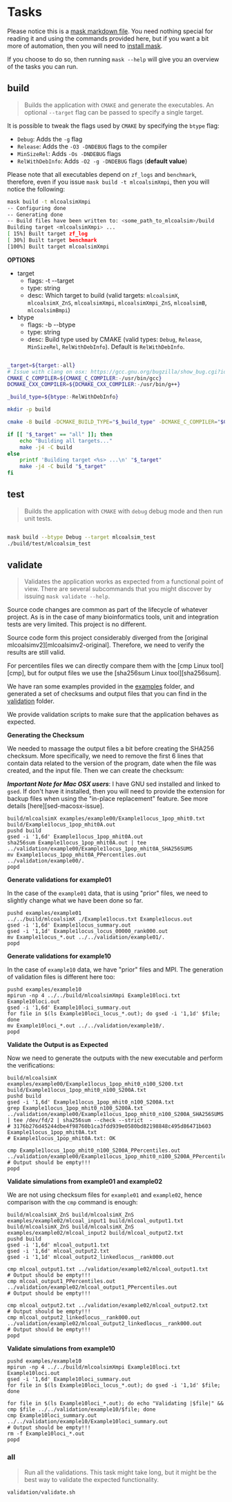 # Tasks

Please notice this is a [mask markdown file][mask]. You need nothing special for reading it
and using the commands provided here, but if you want a bit more of automation,
then you will need to [install mask][mask-install].

If you choose to do so, then running `mask --help` will give you an overview of the tasks you can run.

## build

> Builds the application with `CMAKE` and generate the executables. An optional `--target` flag can be passed to specify a single target.

It is possible to tweak the flags used by `CMAKE` by specifying the `btype` flag:

* `Debug`: Adds the `-g` flag
* `Release`: Adds the `-O3 -DNDEBUG` flags to the compiler
* `MinSizeRel`: Adds `-Os -DNDEBUG` flags
* `RelWithDebInfo`: Adds `-O2 -g -DNDEBUG` flags (**default value**)

Please note that all executables depend on `zf_logs` and `benchmark`, therefore, even if you issue `mask build -t mlcoalsimXmpi`,
then you will notice the following:

```sh
mask build -t mlcoalsimXmpi
-- Configuring done
-- Generating done
-- Build files have been written to: <some_path_to_mlcoalsim>/build
Building target <mlcoalsimXmpi> ...
[ 15%] Built target zf_log
[ 30%] Built target benchmark
[100%] Built target mlcoalsimXmpi
```

**OPTIONS**
* target
  * flags: -t --target
  * type: string
  * desc: Which target to build (valid targets: `mlcoalsimX`, `mlcoalsimX_ZnS`, `mlcoalsimXmpi`, `mlcoalsimXmpi_ZnS`, `mlcoalsimB`, `mlcoalsimBmpi`)
* btype
  * flags: -b --btype
  * type: string
  * desc: Build type used by CMAKE (valid types: `Debug`, `Release`, `MinSizeRel`, `RelWithDebInfo`). Default is `RelWithDebInfo`.

~~~sh

_target=${target:-all}
# Issue with clang on osx: https://gcc.gnu.org/bugzilla/show_bug.cgi?id=93082
CMAKE_C_COMPILER=${CMAKE_C_COMPILER:-/usr/bin/gcc}
DCMAKE_CXX_COMPILER=${DCMAKE_CXX_COMPILER:-/usr/bin/g++}

_build_type=${btype:-RelWithDebInfo}

mkdir -p build

cmake -B build -DCMAKE_BUILD_TYPE="$_build_type" -DCMAKE_C_COMPILER="$CMAKE_C_COMPILER" -DCMAKE_CXX_COMPILER="$DCMAKE_CXX_COMPILER"

if [[ "$_target" == "all" ]]; then
    echo "Building all targets..."
    make -j4 -C build
else
    printf 'Building target <%s> ...\n' "$_target"
    make -j4 -C build "$_target"
fi
~~~

## test

> Builds the application with `CMAKE` with `debug` debug mode and then run unit tests.

~~~sh

mask build --btype Debug --target mlcoalsim_test
./build/test/mlcoalsim_test
~~~

## validate

> Validates the application works as expected from a functional point of view.
> There are several subcommands that you might discover by issuing `mask validate --help`.  

Source code changes are common as part of the lifecycle of whatever project. As is in the case of many
bioinformatics tools, unit and integration tests are very limited. This project is no different.

Source code form this project considerably diverged from the [original mlcoalsimv2][mlcoalsimv2-original]. Therefore, we need to verify the
 results are still valid.

For percentiles files we can directly compare them with the [cmp Linux tool][cmp], but for output files we use the [sha256sum Linux tool][sha256sum].

We have ran some examples provided in the [examples](examples) folder, and generated a set of checksums and
output files that you can find in the [validation](validation) folder.

We provide validation scripts to make sure that the application behaves as expected.

**Generating the Checksum**

We needed to massage the output files a bit before creating the SHA256 checksum. More specifically, we need to remove the first 6 lines that contain
data related to the version of the program, date when the file was created, and the input file. Then we can create the checksum:

_**Important Note for Mac OSX users**_: I have GNU sed installed and linked to `gsed`. If don't have it installed, then you will need to provide the
extension for backup files when using the "in-place replacement" feature. See more details [here][sed-macosx-issue].

```shell script
build/mlcoalsimX examples/example00/Example1locus_1pop_mhit0.txt build/Example1locus_1pop_mhit0A.out
pushd build
gsed -i '1,6d' Example1locus_1pop_mhit0A.out
sha256sum Example1locus_1pop_mhit0A.out | tee ../validation/example00/Example1locus_1pop_mhit0A_SHA256SUMS
mv Example1locus_1pop_mhit0A_PPercentiles.out ../validation/example00/.
popd
```

**Generate validations for example01**

In the case of the `example01` data, that is using "prior" files, we need to slightly change what we have been done so far.

```shell script
pushd examples/example01
../../build/mlcoalsimX ./Example1locus.txt Example1locus.out
gsed -i '1,6d' Example1locus_summary.out
gsed -i '1,1d' Example1locus_locus_00000_rank000.out
mv Example1locus_*.out ../../validation/example01/.
popd
```

**Generate validations for example10**

In the case of `example10` data, we have "prior" files and MPI. The generation of validation files is different here too:

```shell script
pushd examples/example10
mpirun -np 4 ../../build/mlcoalsimXmpi Example10loci.txt Example10loci.out
gsed -i '1,6d' Example10loci_summary.out
for file in $(ls Example10loci_locus_*.out); do gsed -i '1,1d' $file; done
mv Example10loci_*.out ../../validation/example10/.
popd
```

**Validate the Output is as Expected**

Now we need to generate the outputs with the new executable and perform the verifications:

```shell script
build/mlcoalsimX examples/example00/Example1locus_1pop_mhit0_n100_S200.txt build/Example1locus_1pop_mhit0_n100_S200A.txt
pushd build
gsed -i '1,6d' Example1locus_1pop_mhit0_n100_S200A.txt
grep Example1locus_1pop_mhit0_n100_S200A.txt ../validation/example00/Example1locus_1pop_mhit0_n100_S200A_SHA256SUMS | tee /dev/fd/2 | sha256sum --check --strict  -
# 3176b276d45244dbe4f98760b1ca3fdd939e0580bd82198848c495d86471b603  Example1locus_1pop_mhit0A.txt
# Example1locus_1pop_mhit0A.txt: OK

cmp Example1locus_1pop_mhit0_n100_S200A_PPercentiles.out ../validation/example00/Example1locus_1pop_mhit0_n100_S200A_PPercentiles.out
# Output should be empty!!!
popd
```

**Validate simulations from example01 and example02**

We are not using checksum files for `example01` and `example02`, hence comparison with the `cmp` command is enough:

```shell script
build/mlcoalsimX_ZnS build/mlcoalsimX_ZnS examples/example02/mlcoal_input1 build/mlcoal_output1.txt
build/mlcoalsimX_ZnS build/mlcoalsimX_ZnS examples/example02/mlcoal_input2 build/mlcoal_output2.txt
pushd build
gsed -i '1,6d' mlcoal_output1.txt
gsed -i '1,6d' mlcoal_output2.txt
gsed -i '1,1d' mlcoal_output2_linkedlocus__rank000.out

cmp mlcoal_output1.txt ../validation/example02/mlcoal_output1.txt
# Output should be empty!!!
cmp mlcoal_output1_PPercentiles.out ../validation/example02/mlcoal_output1_PPercentiles.out
# Output should be empty!!!

cmp mlcoal_output2.txt ../validation/example02/mlcoal_output2.txt
# Output should be empty!!!
cmp mlcoal_output2_linkedlocus__rank000.out ../validation/example02/mlcoal_output2_linkedlocus__rank000.out
# Output should be empty!!!
popd
```

**Validate simulations from example10**

```shell script
pushd examples/example10
mpirun -np 4 ../../build/mlcoalsimXmpi Example10loci.txt Example10loci.out
gsed -i '1,6d' Example10loci_summary.out
for file in $(ls Example10loci_locus_*.out); do gsed -i '1,1d' $file; done

for file in $(ls Example10loci_*.out); do echo "Validating |$file|" && cmp $file ../../validation/example10/$file; done
cmp Example10loci_summary.out ../../validation/example10/Example10loci_summary.out
# Output should be empty!!!
rm -f Example10loci_*.out
popd
```

### all

> Run all the validations. This task might take long, but it might be the best way to validate
> the expected functionality.

~~~sh
validation/validate.sh
~~~

[mask]: https://github.com/jakedeichert/mask
[mask-install]: https://github.com/jakedeichert/mask/#installation

